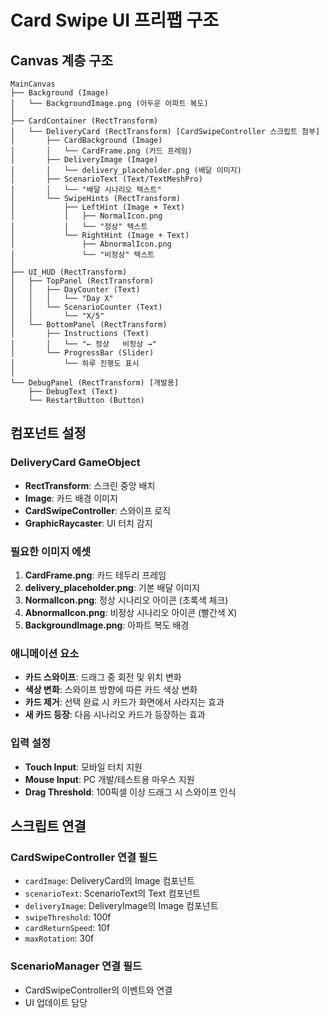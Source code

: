 # Card Swipe UI 프리팹 구조

## Canvas 계층 구조

```
MainCanvas
├── Background (Image)
│   └── BackgroundImage.png (어두운 아파트 복도)
│
├── CardContainer (RectTransform)
│   └── DeliveryCard (RectTransform) [CardSwipeController 스크립트 첨부]
│       ├── CardBackground (Image)
│       │   └── CardFrame.png (카드 프레임)
│       ├── DeliveryImage (Image)
│       │   └── delivery_placeholder.png (배달 이미지)
│       ├── ScenarioText (Text/TextMeshPro)
│       │   └── "배달 시나리오 텍스트"
│       └── SwipeHints (RectTransform)
│           ├── LeftHint (Image + Text)
│           │   ├── NormalIcon.png
│           │   └── "정상" 텍스트
│           └── RightHint (Image + Text)
│               ├── AbnormalIcon.png
│               └── "비정상" 텍스트
│
├── UI_HUD (RectTransform)
│   ├── TopPanel (RectTransform)
│   │   ├── DayCounter (Text)
│   │   │   └── "Day X"
│   │   └── ScenarioCounter (Text)
│   │       └── "X/5"
│   └── BottomPanel (RectTransform)
│       ├── Instructions (Text)
│       │   └── "← 정상   비정상 →"
│       └── ProgressBar (Slider)
│           └── 하루 진행도 표시
│
└── DebugPanel (RectTransform) [개발용]
    ├── DebugText (Text)
    └── RestartButton (Button)
```

## 컴포넌트 설정

### DeliveryCard GameObject
- **RectTransform**: 스크린 중앙 배치
- **Image**: 카드 배경 이미지
- **CardSwipeController**: 스와이프 로직
- **GraphicRaycaster**: UI 터치 감지

### 필요한 이미지 에셋
1. **CardFrame.png**: 카드 테두리 프레임
2. **delivery_placeholder.png**: 기본 배달 이미지
3. **NormalIcon.png**: 정상 시나리오 아이콘 (초록색 체크)
4. **AbnormalIcon.png**: 비정상 시나리오 아이콘 (빨간색 X)
5. **BackgroundImage.png**: 아파트 복도 배경

### 애니메이션 요소
- **카드 스와이프**: 드래그 중 회전 및 위치 변화
- **색상 변화**: 스와이프 방향에 따른 카드 색상 변화
- **카드 제거**: 선택 완료 시 카드가 화면에서 사라지는 효과
- **새 카드 등장**: 다음 시나리오 카드가 등장하는 효과

### 입력 설정
- **Touch Input**: 모바일 터치 지원
- **Mouse Input**: PC 개발/테스트용 마우스 지원
- **Drag Threshold**: 100픽셀 이상 드래그 시 스와이프 인식

## 스크립트 연결

### CardSwipeController 연결 필드
- `cardImage`: DeliveryCard의 Image 컴포넌트
- `scenarioText`: ScenarioText의 Text 컴포넌트
- `deliveryImage`: DeliveryImage의 Image 컴포넌트
- `swipeThreshold`: 100f
- `cardReturnSpeed`: 10f
- `maxRotation`: 30f

### ScenarioManager 연결 필드
- CardSwipeController의 이벤트와 연결
- UI 업데이트 담당